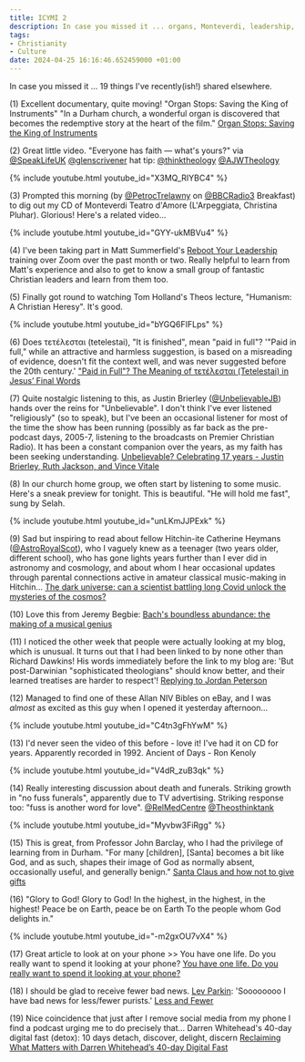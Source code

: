 ```yaml
---
title: ICYMI 2
description: In case you missed it ... organs, Monteverdi, leadership, Tom Holland, Justin Brierley, Selah, Catherine Heymans, Jeremy Begbie, Dawkins, Allan Bibles ...
tags:
- Christianity
- Culture
date: 2024-04-25 16:16:46.652459000 +01:00
---
```

In case you missed it ... 19 things I've recently(ish!) shared elsewhere.

(1) Excellent documentary, quite moving! "Organ Stops: Saving the King of Instruments" "In a Durham church, a wonderful organ is discovered that becomes the redemptive story at the heart of the film." [Organ Stops: Saving the King of Instruments](https://www.bbc.co.uk/programmes/m001gmv3)

(2) Great little video. "Everyone has faith — what's yours?" via [@SpeakLifeUK](https://twitter.com/SpeakLifeUK) [@glenscrivener](https://twitter.com/glenscrivener) hat tip: [@thinktheology](https://twitter.com/thinktheology) [@AJWTheology](https://twitter.com/AJWTheology)

{% include youtube.html youtube_id="X3MQ_RIYBC4" %} 

(3) Prompted this morning (by [@PetrocTrelawny](https://twitter.com/PetrocTrelawny) on [@BBCRadio3](https://twitter.com/BBCRadio3) Breakfast) to dig out my CD of Monteverdi Teatro d'Amore (L'Arpeggiata, Christina Pluhar). Glorious! Here's a related video… 

{% include youtube.html youtube_id="GYY-ukMBVu4" %}

(4) I've been taking part in Matt Summerfield's [Reboot Your Leadership](https://stretchyourlife.info/reboot/) training over Zoom over the past month or two. Really helpful to learn from Matt's experience and also to get to know a small group of fantastic Christian leaders and learn from them too. 

(5) Finally got round to watching Tom Holland's Theos lecture, "Humanism: A Christian Heresy". It's good. 

{% include youtube.html youtube_id="bYGQ6FIFLps" %}

(6) Does τετέλεσται (tetelestai), "It is finished", mean "paid in full"? '"Paid in full," while an attractive and harmless suggestion, is based on a misreading of evidence, doesn't fit the context well, and was never suggested before the 20th century.' ["Paid in Full"? The Meaning of τετέλεσται (Tetelestai) in Jesus’ Final Words](https://www.biola.edu/blogs/good-book-blog/2022/paid-in-full-the-meaning-of-tetelestai-in-jesus-final-words)

(7) Quite nostalgic listening to this, as Justin Brierley ([@UnbelievableJB](https://twitter.com/UnbelievableJB)) hands over the reins for "Unbelievable". I don't think I've ever listened "religiously" (so to speak), but I've been an occasional listener for most of the time the show has been running (possibly as far back as the pre-podcast days, 2005-7, listening to the broadcasts on Premier Christian Radio). It has been a constant companion over the years, as my faith has been seeking understanding. [Unbelievable? Celebrating 17 years - Justin Brierley, Ruth Jackson, and Vince Vitale](https://www.premierunbelievable.com/unbelievable/unbelievable-celebrating-17-years-justin-brierley-ruth-jackson-and-vince-vitale/15339.article)

(8) In our church home group, we often start by listening to some music. Here's a sneak preview for tonight. This is beautiful. "He will hold me fast", sung by Selah. 

{% include youtube.html youtube_id="unLKmJJPExk" %}

(9) Sad but inspiring to read about fellow Hitchin-ite Catherine Heymans ([@AstroRoyalScot](https://twitter.com/AstroRoyalScot)), who I vaguely knew as a teenager (two years older, different school), who has gone lights years further than I ever did in astronomy and cosmology, and about whom I hear occasional updates through parental connections active in amateur classical music-making in Hitchin... [The dark universe: can a scientist battling long Covid unlock the mysteries of the cosmos?](https://www.theguardian.com/science/2023/may/02/catherine-heymans-dark-universe-the-cosmologist-battling-long-covid)

(10) Love this from Jeremy Begbie: [Bach's boundless abundance: the making of a musical genius](https://www.seenandunseen.com/bachs-boundless-abundance-making-musical-genius)

(11) I noticed the other week that people were actually looking at my blog, which is unusual. It turns out that I had been linked to by none other than Richard Dawkins! His words immediately before the link to my blog are: 'But post-Darwinian "sophisticated theologians" should know better, and their learned treatises are harder to respect'! [Replying to Jordan Peterson](https://richarddawkins.substack.com/p/replying-to-jordan-peterson)

(12) Managed to find one of these Allan NIV Bibles on eBay, and I was *almost* as excited as this guy when I opened it yesterday afternoon… 

{% include youtube.html youtube_id="C4tn3gFhYwM" %}

(13) I'd never seen the video of this before - love it! I've had it on CD for years. Apparently recorded in 1992. Ancient of Days - Ron Kenoly 

{% include youtube.html youtube_id="V4dR_zuB3qk" %}

(14) Really interesting discussion about death and funerals. Striking growth in "no fuss funerals", apparently due to TV advertising. Striking response too: "fuss is another word for love". [@RelMedCentre](https://twitter.com/RelMedCentre) [@Theosthinktank](https://twitter.com/Theosthinktank) 

{% include youtube.html youtube_id="Myvbw3FiRgg" %}

(15) This is great, from Professor John Barclay, who I had the privilege of learning from in Durham. "For many [children], [Santa] becomes a bit like God, and as such, shapes their image of God as normally absent, occasionally useful, and generally benign." [Santa Claus and how not to give gifts](https://www.seenandunseen.com/santa-claus-and-how-not-give-gifts)

(16) "Glory to God! Glory to God!
In the highest, in the highest, in the highest!
Peace be on Earth, peace be on Earth
To the people whom God delights in." 

{% include youtube.html youtube_id="-m2gxOU7vX4" %}

(17) Great article to look at on your phone >> You have one life. Do you really want to spend it looking at your phone? [You have one life. Do you really want to spend it looking at your phone?](https://www.theguardian.com/lifeandstyle/2024/jan/02/smartphones-attention-economy-reclaim-free-time)

(18) I should be glad to receive fewer bad news. [Lev Parkin](https://twitter.com/LevParikian/status/1768550446526812593): 'Soooooooo I have bad news for less/fewer purists.' [Less and Fewer](https://www.arrantpedantry.com/2008/12/23/less-and-fewer/)

(19) Nice coincidence that just after I remove social media from my phone I find a podcast urging me to do precisely that… Darren Whitehead's 40-day digital fast (detox): 10 days detach, discover, delight, discern [Reclaiming What Matters with Darren Whitehead’s 40-day Digital Fast](https://kirbylaingcentre.co.uk/reclaiming-what-matters-with-darren-whiteheads-40-day-digital-fast/)
